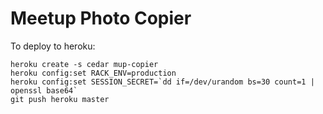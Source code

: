 Meetup Photo Copier
===================

To deploy to heroku:

```
heroku create -s cedar mup-copier
heroku config:set RACK_ENV=production
heroku config:set SESSION_SECRET=`dd if=/dev/urandom bs=30 count=1 | openssl base64`
git push heroku master
```